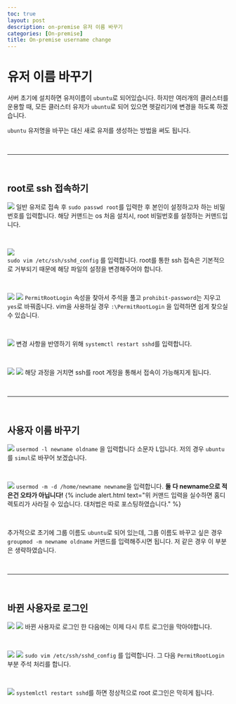 ```yaml
---
toc: true
layout: post
description: on-premise 유저 이름 바꾸기
categories: [On-premise]
title: On-premise username change
---
```


# 유저 이름 바꾸기

서버 초기에 설치하면 유저이름이 `ubuntu`로 되어있습니다. 하지만 여러개의 클러스터를 운용할 때, 모든 클러스터 유저가 `ubuntu`로 되어 있으면 헷갈리기에 변경을 하도록 하겠습니다.

`ubuntu` 유저명을 바꾸는 대신 새로 유저를 생성하는 방법을 써도 됩니다.

<br/>

------

<br/>

## root로 ssh 접속하기
  ![]({{site.baseurl}}/images/change1.JPG)
  일반 유저로 접속 후 `sudo passwd root`를 입력한 후 본인이 설정하고자 하는 비밀번호를 입력합니다. 해당 커맨드는 os 처음 설치시, root 비밀번호를 설정하는 커맨드입니다.

  <br/>

  ![]({{site.baseurl}}/images/change2.JPG)  
  `sudo vim /etc/ssh/sshd_config` 를 입력합니다. root를 통한 ssh 접속은 기본적으로 거부되기 때문에 해당 파일의 설정을 변경해주어야 합니다.

  <br/>

  ![]({{site.baseurl}}/images/change3.JPG)
  ![]({{site.baseurl}}/images/change4.JPG)
  `PermitRootLogin` 속성을 찾아서 주석을 풀고 `prohibit-password`는 지우고 `yes`로 바꿔줍니다.
  vim을 사용하실 경우 `:\PermitRootLogin` 을 입력하면 쉽게 찾으실 수 있습니다.

  <br/>

  ![]({{site.baseurl}}/images/change5.JPG)
  변경 사항을 반영하기 위해 `systemctl restart sshd`를 입력합니다.

  <br/>

  ![]({{site.baseurl}}/images/change6.JPG)
  ![]({{site.baseurl}}/images/change7.JPG)
  해당 과정을 거치면 ssh를 root 계정을 통해서 접속이 가능해지게 됩니다.

<br/>

----

<br/>

## 사용자 이름 바꾸기

  ![]({{site.baseurl}}/images/change8.JPG)
  `usermod -l newname oldname` 을 입력합니다 소문자 L입니다. 저의 경우 `ubuntu`를 `simul`로 바꾸어 보겠습니다.

  <br/>

  ![]({{site.baseurl}}/images/change9.JPG)
  `usermod -m -d /home/newname newname`을 입력합니다. __둘 다 newname으로 적은건 오타가 아닙니다!__
  {% include alert.html text="위 커맨드 입력을 실수하면 홈디렉토리가 사라질 수 있습니다. 대처법은 따로 포스팅하였습니다." %}

  <br/>

  추가적으로 초기에 그룹 이름도 `ubuntu`로 되어 있는데, 그룹 이름도 바꾸고 싶은 경우 `groupmod -m newname oldname` 커맨드를 입력해주시면 됩니다. 저 같은 경우 이 부분은 생략하였습니다.

<br/>

-----------

<br/>

## 바뀐 사용자로 로그인
  
  ![]({{site.baseurl}}/images/change10.JPG)
  ![]({{site.baseurl}}/images/change11.JPG)
  바뀐 사용자로 로그인 한 다음에는 이제 다시 루트 로그인을 막아야합니다.

  <br/>

  ![]({{site.baseurl}}/images/change12.JPG)
  ![]({{site.baseurl}}/images/change13.JPG)
  `sudo vim /etc/ssh/sshd_config` 를 입력합니다. 그 다음 `PermitRootLogin` 부분 주석 처리를 합니다.

  <br/>

  ![]({{site.baseurl}}/images/change14.JPG)
  `systemlctl restart sshd`를 하면 정상적으로 root 로그인은 막히게 됩니다.

